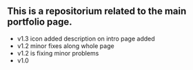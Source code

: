 ## This is a repositorium related to the main portfolio page.
- v1.3 icon added description on intro page added
- v1.2 minor fixes along whole page
- v1.2 is fixing minor problems
- v1.0